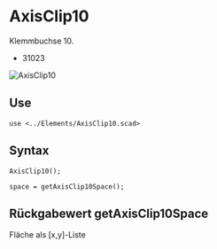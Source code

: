 # AxisClip10
Klemmbuchse 10.
- 31023

![AxisClip10](images/AxisClip10.png)

## Use
```
use <../Elements/AxisClip10.scad>
```

## Syntax
```
AxisClip10();

space = getAxisClip10Space();
```

## Rückgabewert getAxisClip10Space
Fläche als \[x,y]-Liste